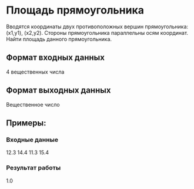 # Площадь прямоугольника
Вводятся координаты двух противоположных вершин прямоугольника: (x1,y1),  (x2,y2). 
Стороны прямоугольника параллельны осям координат. Найти площадь данного прямоугольника.

## Формат входных данных
4 вещественных числа
## Формат выходных данных
Вещественное число

## Примеры:
### Входные данные
12.3
14.4
11.3
15.4    
### Результат работы
1.0

